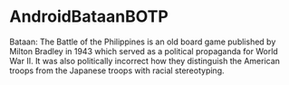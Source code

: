 # AndroidBataanBOTP

Bataan: The Battle of the Philippines is an old board game published by Milton Bradley in 1943 which served as a political propaganda for World War II. It was also politically incorrect how they distinguish the American troops from the Japanese troops with racial stereotyping. 
